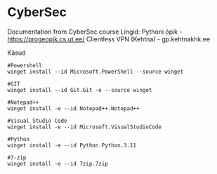 # CyberSec
Documentation from CyberSec course
Lingid:
Pythoni õpik - https://progeopik.cs.ut.ee/
Clientless VPN (Kehtna) - gp.kehtnakhk.ee


Käsud
```
#Powershell
winget install --id Microsoft.PowerShell --source winget

#GIT
winget install --id Git.Git -e --source winget

#Notepad++
winget install -e --id Notepad++.Notepad++

#Visual Studio Code
winget install -e --id Microsoft.VisualStudioCode

#Python
winget install -e --id Python.Python.3.11

#7-zip
winget install -e --id 7zip.7zip
```
